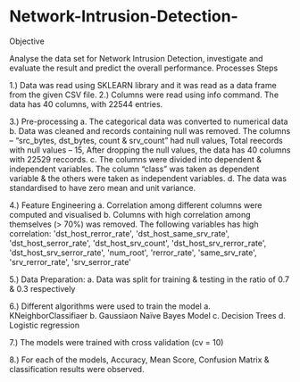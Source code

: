 # Network-Intrusion-Detection-

Objective


Analyse the data set for Network Intrusion Detection, investigate and evaluate the result and predict the overall performance.
Processes Steps


1.) Data was read using SKLEARN library and it was read as a data frame from the given CSV file.
2.) Columns were read using info command.
The data has 40 columns, with 22544 entries.


3.) Pre-processing
a. The categorical data was converted to numerical data
b. Data was cleaned and records containing null was removed.
The columns – “src_bytes, dst_bytes, count & srv_count” had null values, Total reecords with null values – 15,
After dropping the null values, the data has 40 columns with 22529 reccords.
c. The columns were divided into dependent & independent variables.
The column “class” was taken as dependent variable & the others were taken as independent variables.
d. The data was standardised to have zero mean and unit variance.


4.) Feature Engineering
a. Correlation among different columns were computed and visualised
b. Columns with high correlation among themselves (> 70%) was removed.
The following variables has high correlation:
'dst_host_rerror_rate', 'dst_host_same_srv_rate', 'dst_host_serror_rate', 'dst_host_srv_count', 'dst_host_srv_rerror_rate', 'dst_host_srv_serror_rate', 'num_root', 'rerror_rate',
'same_srv_rate', 'srv_rerror_rate', 'srv_serror_rate'


5.) Data Preparation:
a. Data was split for training & testing in the ratio of 0.7 & 0.3 respectively


6.) Different algorithms were used to train the model
a. KNeighborClassifiaer
b. Gaussiaon Naïve Bayes Model
c. Decision Trees
d. Logistic regression


7.) The models were trained with cross validation (cv = 10)


8.) For each of the models, Accuracy, Mean Score, Confusion Matrix & classification results were observed.
